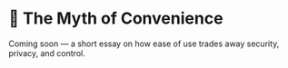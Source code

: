 # 🧠 The Myth of Convenience

Coming soon — a short essay on how ease of use trades away security, privacy, and control.

